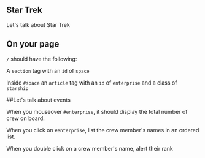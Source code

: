 ## Star Trek

Let's talk about Star Trek

## On your page

`/` should have the following:

A `section` tag with an `id` of `space`

Inside `#space` an `article` tag with an `id` of `enterprise` and a class of `starship`

##Let's talk about events

When you mouseover `#enterprise`, it should display the total number of crew on board.

When you click on `#enterprise`, list the crew member's names in an ordered list.

When you double click on a crew member's name, alert their rank

